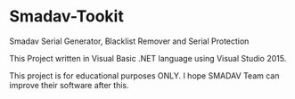 # Smadav-Tookit
Smadav Serial Generator, Blacklist Remover and Serial Protection

This Project written in Visual Basic .NET language using Visual Studio 2015.

This project is for educational purposes ONLY. I hope SMADAV Team can improve their software after this.
